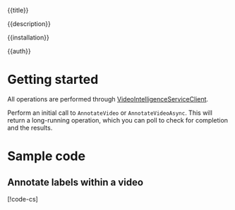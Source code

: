 {{title}}

{{description}}

{{installation}}

{{auth}}

# Getting started

All operations are performed through
[VideoIntelligenceServiceClient](obj/api/Google.Cloud.VideoIntelligence.V1.VideoIntelligenceServiceClient.yml).

Perform an initial call to `AnnotateVideo` or `AnnotateVideoAsync`.
This will return a long-running operation, which you can poll to
check for completion and the results.

# Sample code

## Annotate labels within a video

[!code-cs[](obj/snippets/Google.Cloud.VideoIntelligence.V1.VideoIntelligenceServiceClient.txt#AnnotateVideo)]

